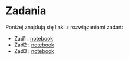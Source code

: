 # Zadania
Poniżej znajdują się linki z rozwiązaniami zadań:
* Zad1 : [notebook](rate%20of%20change%20in%20mrna%20-%20with%20comments.ipynb)
* Zad2 : [notebook](Zielony-fluorescencyjny-generator-impuls%C3%B3w.ipynb)
* Zad3 : [notebook](Ewolucja-logiki-XOR.ipynb)
